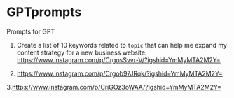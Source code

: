 # GPTprompts
Prompts for GPT

1. Create a list of 10 keywords related to `topic` that can help me expand my content strategy for a new business website.
<https://www.instagram.com/p/CrgosSvvr-V/?igshid=YmMyMTA2M2Y=>

2. <https://www.instagram.com/p/Crgob97JRqk/?igshid=YmMyMTA2M2Y=>

3.<https://www.instagram.com/p/CriGOz3oWAA/?igshid=YmMyMTA2M2Y=>
